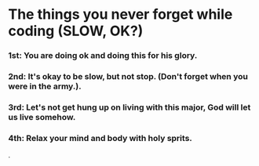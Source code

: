 # The things you never forget while coding (SLOW, OK?)

### 1st: You are doing ok and doing this for his glory.
### 2nd: It's okay to be slow, but not stop. (Don't forget when you were in the army.).
### 3rd: Let's not get hung up on living with this major, God will let us live somehow.
### 4th: Relax your mind and body with holy sprits.
.
